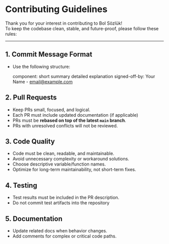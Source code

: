 # Contributing Guidelines

Thank you for your interest in contributing to Bol Sözlük!  
To keep the codebase clean, stable, and future-proof, please follow these rules:

---

## 1. Commit Message Format
- Use the following structure:

  component: short summary
  detailed explanation
  signed-off-by: Your Name - email@example.com

## 2. Pull Requests
- Keep PRs small, focused, and logical.
- Each PR must include updated documentation (if applicable)
- PRs must be **rebased on top of the latest `main` branch**.
- PRs with unresolved conflicts will not be reviewed.

## 3. Code Quality
- Code must be clean, readable, and maintainable.
- Avoid unnecessary complexity or workaround solutions.
- Choose descriptive variable/function names.
- Optimize for long-term maintainability, not short-term fixes.

## 4. Testing
- Test results must be included in the PR description.
- Do not commit test artifacts into the repository

## 5. Documentation
- Update related docs when behavior changes.
- Add comments for complex or critical code paths.
